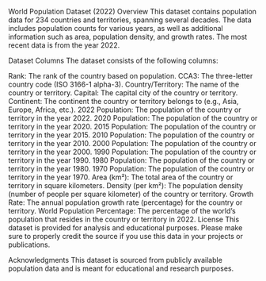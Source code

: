World Population Dataset (2022)
Overview
This dataset contains population data for 234 countries and territories, spanning several decades. The data includes population counts for various years, as well as additional information such as area, population density, and growth rates. The most recent data is from the year 2022.

Dataset Columns
The dataset consists of the following columns:

Rank: The rank of the country based on population.
CCA3: The three-letter country code (ISO 3166-1 alpha-3).
Country/Territory: The name of the country or territory.
Capital: The capital city of the country or territory.
Continent: The continent the country or territory belongs to (e.g., Asia, Europe, Africa, etc.).
2022 Population: The population of the country or territory in the year 2022.
2020 Population: The population of the country or territory in the year 2020.
2015 Population: The population of the country or territory in the year 2015.
2010 Population: The population of the country or territory in the year 2010.
2000 Population: The population of the country or territory in the year 2000.
1990 Population: The population of the country or territory in the year 1990.
1980 Population: The population of the country or territory in the year 1980.
1970 Population: The population of the country or territory in the year 1970.
Area (km²): The total area of the country or territory in square kilometers.
Density (per km²): The population density (number of people per square kilometer) of the country or territory.
Growth Rate: The annual population growth rate (percentage) for the country or territory.
World Population Percentage: The percentage of the world’s population that resides in the country or territory in 2022.
License
This dataset is provided for analysis and educational purposes. Please make sure to properly credit the source if you use this data in your projects or publications.

Acknowledgments
This dataset is sourced from publicly available population data and is meant for educational and research purposes.
